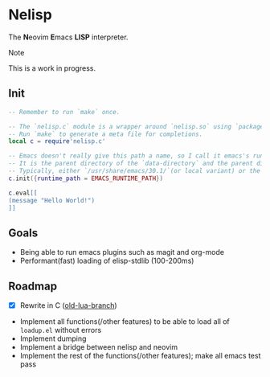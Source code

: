 # Nelisp
The **N**eovim **E**macs **LISP** interpreter.

> [!NOTE]
> This is a work in progress.

## Init
```lua
-- Remember to run `make` once.

-- The `nelisp.c` module is a wrapper around `nelisp.so` using `package.loadlib`.
-- Run `make` to generate a meta file for completions.
local c = require'nelisp.c'

-- Emacs doesn't really give this path a name, so I call it emacs's runtime path.
-- It is the parent directory of the `data-directory` and the parent directory of root load path.
-- Typically, either `/usr/share/emacs/30.1/`(or local variant) or the git repo's root.
c.init({runtime_path = EMACS_RUNTIME_PATH})

c.eval[[
(message "Hello World!")
]]
```

## Goals
+ Being able to run emacs plugins such as magit and org-mode
+ Performant(fast) loading of elisp-stdlib (100-200ms)

## Roadmap
+ [x] Rewrite in C ([old-lua-branch](https://github.com/altermo/nelisp/tree/lua))
+ Implement all functions(/other features) to be able to load all of `loadup.el` without errors
+ Implement dumping
+ Implement a bridge between nelisp and neovim
+ Implement the rest of the functions(/other features); make all emacs test pass

